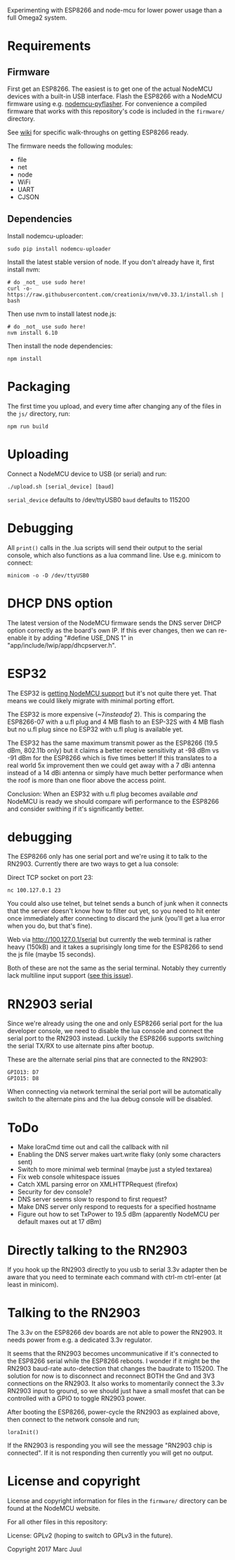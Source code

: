 
Experimenting with ESP8266 and node-mcu for lower power usage than a full Omega2 system.

# Requirements

## Firmware

First get an ESP8266. The easiest is to get one of the actual NodeMCU devices with a built-in USB interface. Flash the ESP8266 with a NodeMCU firmware using e.g. [nodemcu-pyflasher](https://github.com/marcelstoer/nodemcu-pyflasher). For convenience a compiled firmware that works with this repository's code is included in the `firmware/` directory.

See [wiki](../../wiki) for specific walk-throughs on getting ESP8266 ready. 

The firmware needs the following modules:

* file
* net
* node
* WiFi
* UART
* CJSON

## Dependencies

Install nodemcu-uploader:

```
sudo pip install nodemcu-uploader
```

Install the latest stable version of node. If you don't already have it, first install nvm:

```
# do _not_ use sudo here!
curl -o- https://raw.githubusercontent.com/creationix/nvm/v0.33.1/install.sh | bash
```

Then use nvm to install latest node.js:

```
# do _not_ use sudo here!
nvm install 6.10
```

Then install the node dependencies:

```
npm install
```

# Packaging

The first time you upload, and every time after changing any of the files in the `js/` directory, run:

```
npm run build
```

# Uploading

Connect a NodeMCU device to USB (or serial) and run:

```
./upload.sh [serial_device] [baud]
```

`serial_device` defaults to /dev/ttyUSB0
`baud` defaults to 115200

# Debugging

All `print()` calls in the .lua scripts will send their output to the serial console, which also functions as a lua command line. Use e.g. minicom to connect:

```
minicom -o -D /dev/ttyUSB0
```

# DHCP DNS option

The latest version of the NodeMCU firmware sends the DNS server DHCP option correctly as the board's own IP. If this ever changes, then we can re-enable it by adding "#define USE_DNS 1" in "app/include/lwip/app/dhcpserver.h".


# ESP32

The ESP32 is [getting NodeMCU support](https://github.com/nodemcu/nodemcu-firmware/projects/1) but it's not quite there yet. That means we could likely migrate with minimal porting effort.

The ESP32 is more expensive (~$7 instead of ~$2). This is comparing the ESP8266-07 with a u.fl plug and 4 MB flash to an ESP-32S with 4 MB flash but no u.fl plug since no ESP32 with u.fl plug is available yet.

The ESP32 has the same maximum transmit power as the ESP8266 (19.5 dBm, 802.11b only) but it claims a better receive sensitivity at -98 dBm vs -91 dBm for the ESP8266 which is five times better! If this translates to a real world 5x improvement then we could get away with a 7 dBi antenna instead of a 14 dBi antenna or simply have much better performance when the roof is more than one floor above the access point.

Conclusion: When an ESP32 with u.fl plug becomes available _and_ NodeMCU is ready we should compare wifi performance to the ESP8266 and consider swithing if it's significantly better.

# debugging

The ESP8266 only has one serial port and we're using it to talk to the RN2903. Currently there are two ways to get a lua console:

Direct TCP socket on port 23:

```
nc 100.127.0.1 23
```

You could also use telnet, but telnet sends a bunch of junk when it connects that the server doesn't know how to filter out yet, so you need to hit enter once immediately after connecting to discard the junk (you'll get a lua error when you do, but that's fine).

Web via http://100.127.0.1/serial but currently the web terminal is rather heavy (150kB) and it takes a suprisingly long time for the ESP8266 to send the js file (maybe 15 seconds).

Both of these are not the same as the serial terminal. Notably they currently lack multiline input support ([see this issue](https://github.com/sudomesh/disaster-radio-nodemcu/issues/1)).

# RN2903 serial

Since we're already using the one and only ESP8266 serial port for the lua developer console, we need to disable the lua console and connect the serial port to the RN2903 instead. Luckily the ESP8266 supports switching the serial TX/RX to use alternate pins after bootup.

These are the alternate serial pins that are connected to the RN2903:

```
GPIO13: D7
GPIO15: D8
```

When connecting via network terminal the serial port will be automatically switch to the alternate pins and the lua debug console will be disabled.

# ToDo

* Make loraCmd time out and call the callback with nil
* Enabling the DNS server makes uart.write flaky (only some characters sent)
* Switch to more minimal web terminal (maybe just a styled textarea)
* Fix web console whitespace issues
* Catch XML parsing error on XMLHTTPRequest (firefox)
* Security for dev console?
* DNS server seems slow to respond to first request?
* Make DNS server only respond to requests for a specified hostname
* Figure out how to set TxPower to 19.5 dBm (apparently NodeMCU per default maxes out at 17 dBm)

# Directly talking to the RN2903

If you hook up the RN2903 directly to you usb to serial 3.3v adapter then be aware that you need to terminate each command with ctrl-m ctrl-enter (at least in minicom).

# Talking to the RN2903

The 3.3v on the ESP8266 dev boards are not able to power the RN2903. It needs power from e.g. a dedicated 3.3v regulator.

It seems that the RN2903 becomes uncommunicative if it's connected to the ESP8266 serial while the ESP8266 reboots. I wonder if it might be the RN2903 baud-rate auto-detection that changes the baudrate to 115200. The solution for now is to disconnect and reconnect BOTH the Gnd and 3V3 connections on the RN2903. It also works to momentarily connect the 3.3v RN2903 input to ground, so we should just have a small mosfet that can be controlled with a GPIO to toggle RN2903 power.

After booting the ESP8266, power-cycle the RN2903 as explained above, then connect to the network console and run;

```
loraInit()
```

If the RN2903 is responding you will see the message "RN2903 chip is connected". If it is not responding then currently you will get no output.

# License and copyright

License and copyright information for files in the `firmware/` directory can be found at the NodeMCU website.

For all other files in this repository:

License: GPLv2 (hoping to switch to GPLv3 in the future).

Copyright 2017 Marc Juul

